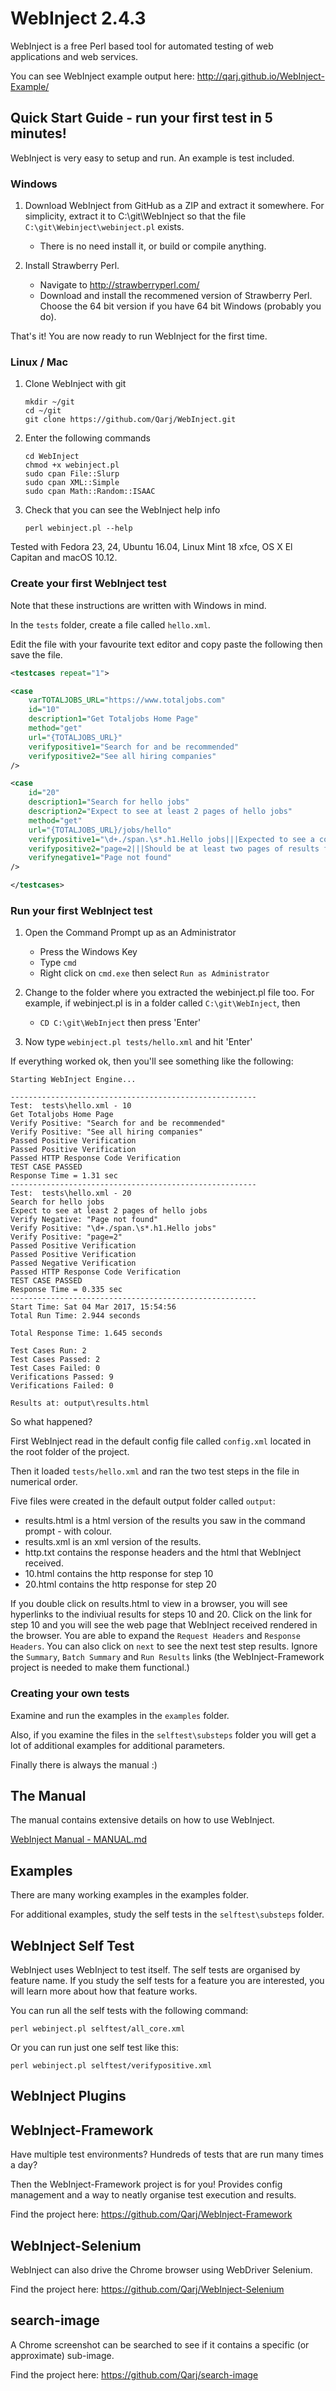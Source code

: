 # WebInject 2.4.3
WebInject is a free Perl based tool for automated testing of web applications and web services.

You can see WebInject example output here: http://qarj.github.io/WebInject-Example/

Quick Start Guide - run your first test in 5 minutes!
-----------------------------------------------------

WebInject is very easy to setup and run. An example is test included.

### Windows

1. Download WebInject from GitHub as a ZIP and extract it somewhere. For simplicity, extract it to C:\git\WebInject so that the file `C:\git\Webinject\webinject.pl` exists.
    * There is no need install it, or build or compile anything.

2. Install Strawberry Perl.
    * Navigate to http://strawberryperl.com/
    * Download and install the recommened version of Strawberry Perl. Choose the 64 bit version if you have 64 bit Windows (probably you do).

That's it! You are now ready to run WebInject for the first time.

### Linux / Mac

1. Clone WebInject with git
    ```
    mkdir ~/git
    cd ~/git
    git clone https://github.com/Qarj/WebInject.git
    ```

2. Enter the following commands
    ```
    cd WebInject
    chmod +x webinject.pl
    sudo cpan File::Slurp
    sudo cpan XML::Simple
    sudo cpan Math::Random::ISAAC
    ```

3. Check that you can see the WebInject help info
    ```
    perl webinject.pl --help
    ```

Tested with Fedora 23, 24, Ubuntu 16.04, Linux Mint 18 xfce, OS X El Capitan and macOS 10.12.

### Create your first WebInject test

Note that these instructions are written with Windows in mind. 

In the `tests` folder, create a file called `hello.xml`.

Edit the file with your favourite text editor and copy paste the following then save the file.

```xml
<testcases repeat="1">

<case
    varTOTALJOBS_URL="https://www.totaljobs.com"
    id="10"
    description1="Get Totaljobs Home Page"
    method="get"
    url="{TOTALJOBS_URL}"
    verifypositive1="Search for and be recommended"
    verifypositive2="See all hiring companies"
/>

<case
    id="20"
    description1="Search for hello jobs"
    description2="Expect to see at least 2 pages of hello jobs"
    method="get"
    url="{TOTALJOBS_URL}/jobs/hello"
    verifypositive1="\d+./span.\s*.h1.Hello jobs|||Expected to see a count of hello jobs"
    verifypositive2="page=2|||Should be at least two pages of results for keyword hello"
    verifynegative1="Page not found"
/>

</testcases>
```

### Run your first WebInject test

1. Open the Command Prompt up as an Administrator
    * Press the Windows Key
    * Type `cmd`
    * Right click on `cmd.exe` then select `Run as Administrator`

2. Change to the folder where you extracted the webinject.pl file too. For example, if webinject.pl is in a folder called `C:\git\WebInject`, then
    * `CD C:\git\WebInject` then press 'Enter'

3. Now type `webinject.pl tests/hello.xml` and hit 'Enter'

If everything worked ok, then you'll see something like the following:

```
Starting WebInject Engine...

-------------------------------------------------------
Test:  tests\hello.xml - 10
Get Totaljobs Home Page
Verify Positive: "Search for and be recommended"
Verify Positive: "See all hiring companies"
Passed Positive Verification
Passed Positive Verification
Passed HTTP Response Code Verification
TEST CASE PASSED
Response Time = 1.31 sec
-------------------------------------------------------
Test:  tests\hello.xml - 20
Search for hello jobs
Expect to see at least 2 pages of hello jobs
Verify Negative: "Page not found"
Verify Positive: "\d+./span.\s*.h1.Hello jobs"
Verify Positive: "page=2"
Passed Positive Verification
Passed Positive Verification
Passed Negative Verification
Passed HTTP Response Code Verification
TEST CASE PASSED
Response Time = 0.335 sec
-------------------------------------------------------
Start Time: Sat 04 Mar 2017, 15:54:56
Total Run Time: 2.944 seconds

Total Response Time: 1.645 seconds

Test Cases Run: 2
Test Cases Passed: 2
Test Cases Failed: 0
Verifications Passed: 9
Verifications Failed: 0

Results at: output\results.html
```

So what happened?

First WebInject read in the default config file called `config.xml` located in the root folder of the project.

Then it loaded `tests/hello.xml` and ran the two test steps in the file in numerical order.

Five files were created in the default output folder called `output`:
* results.html is a html version of the results you saw in the command prompt - with colour.
* results.xml is an xml version of the results.
* http.txt contains the response headers and the html that WebInject received.
* 10.html contains the http response for step 10
* 20.html contains the http response for step 20

If you double click on results.html to view in a browser, you will see hyperlinks to the indiviual results for steps 10 and 20.
Click on the link for step 10 and you will see the web page that WebInject received rendered in the browser. You are able to
expand the `Request Headers` and `Response Headers`. You can also click on `next` to see the next test step results.
Ignore the `Summary`, `Batch Summary` and `Run Results` links (the WebInject-Framework project is needed to make them functional.)

### Creating your own tests

Examine and run the examples in the `examples` folder.

Also, if you examine the files in the `selftest\substeps` folder you will get a lot of additional examples for additional parameters.

Finally there is always the manual :)


The Manual
----------

The manual contains extensive details on how to use WebInject.

[WebInject Manual - MANUAL.md](MANUAL.md)


Examples
--------

There are many working examples in the examples folder.

For additional examples, study the self tests in the `selftest\substeps` folder.


WebInject Self Test
-------------------

WebInject uses WebInject to test itself. The self tests are organised by feature name.
If you study the self tests for a feature you are interested, you will learn more about
how that feature works.

You can run all the self tests with the following command:

```
perl webinject.pl selftest/all_core.xml
```

Or you can run just one self test like this:

```
perl webinject.pl selftest/verifypositive.xml
```

WebInject Plugins
-----------------

## WebInject-Framework
Have multiple test environments? Hundreds of tests that are run many times a day?

Then the WebInject-Framework project is for you! Provides config management and a way to neatly organise test execution and results.

Find the project here: https://github.com/Qarj/WebInject-Framework

## WebInject-Selenium
WebInject can also drive the Chrome browser using WebDriver Selenium.

Find the project here: https://github.com/Qarj/WebInject-Selenium

## search-image
A Chrome screenshot can be searched to see if it contains a specific (or approximate) sub-image.

Find the project here: https://github.com/Qarj/search-image

